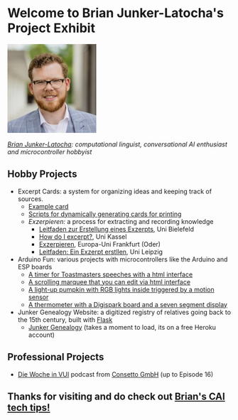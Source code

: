 # Welcome to Brian Junker-Latocha's Project Exhibit

[![](profileBrian.jpg)](https://github.com/brianingermany)

*[Brian Junker-Latocha](https://www.linkedin.com/in/brian-junker-latocha-1329b615b/): computational linguist, conversational AI enthusiast and microcontroller hobbyist*

## Hobby Projects

- Excerpt Cards: a system for organizing ideas and keeping track of sources.
  - [Example card](https://brianingermany.github.io/excerptCards/index.html)
  - [Scripts for dynamically generating cards for printing](https://github.com/BrianInGermany/excerptCards)
  - *Exzerpieren:* a process for extracting and recording knowledge
    - [Leitfaden zur Erstellung eines Exzerpts](https://www.uni-bielefeld.de/erziehungswissenschaft//scs/pdf/leitfaeden/studierende/exzerpt.pdf), Uni Bielefeld
    - [How do I excerpt?](https://www.uni-kassel.de/uni/index.php?eID=dumpFile&t=f&f=907&token=57252036805e1227831a802f377dde1c13925dbc), Uni Kassel
    - [Exzerpieren](https://www.europa-uni.de/de/struktur/zsfl/institutionen/schreibzentrum/angebote/lehrende/materialien/Exzerpieren.pdf), Europa-Uni Frankfurt (Oder)
    - [Leitfaden: Ein Exzerpt erstllen](https://mentoren.philol.uni-leipzig.de/fileadmin/mentoren.philol.uni-leipzig.de/uploads/dokumente/Leitfaden_Exzerpt_01.pdf), Uni Leipzig
- Arduino Fun: various projects with microcontrollers like the Arduino and ESP boards
  - [A timer for Toastmasters speeches with a html interface](https://github.com/BrianInGermany/ToastmastersTimerWiFi)
  - [A scrolling marquee that you can edit via html interface](https://github.com/BrianInGermany/ESPledMatrixWebserver)
  - [A light-up pumpkin with RGB lights inside triggered by a motion sensor](https://github.com/BrianInGermany/ArduinoPumpkin)
  - [A thermometer with a Digispark board and a seven segment display](https://github.com/BrianInGermany/Digispark7SegmentThermometer)
- Junker Genealogy Website: a digitized registry of relatives going back to the 15th century, built with [Flask](https://palletsprojects.com/p/flask/)
  - [Junker Genealogy](http://xml-genealogie-app.herokuapp.com/) (takes a moment to load, its on a free Heroku account)

## Professional Projects

- [Die Woche in VUI](https://soundcloud.com/consetto/folge-16-2019-britische-regierung-lasst-voice-apps-erstellen) podcast from [Consetto GmbH](www.consetto.com) (up to Episode 16)

## Thanks for visiting and do check out [Brian's CAI tech tips!](https://brianingermany.github.io/recommendations)


